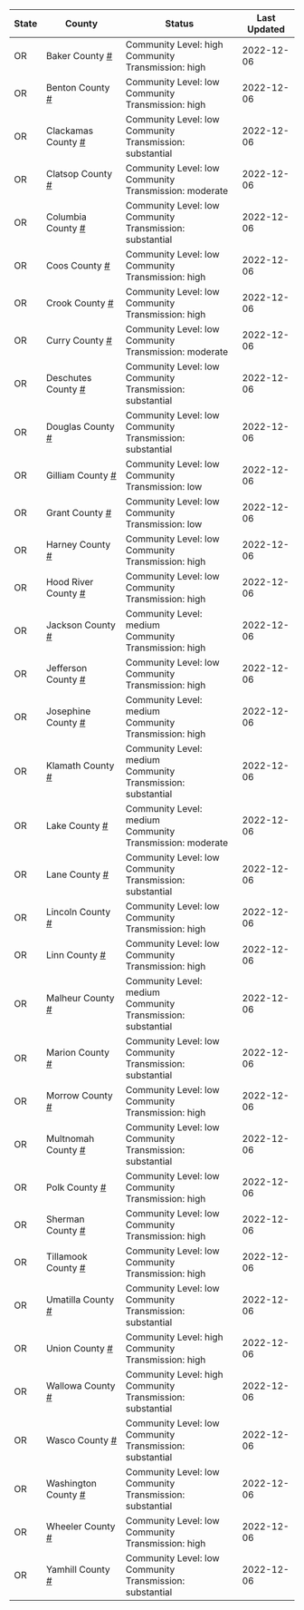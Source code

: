 State | County | Status | Last Updated
--- | --- | --- | --- 
OR | Baker County <a href="#baker_county">#</a> | <a name="baker_county"></a>Community Level: high<br/>Community Transmission: high | 2022-12-06
OR | Benton County <a href="#benton_county">#</a> | <a name="benton_county"></a>Community Level: low<br/>Community Transmission: high | 2022-12-06
OR | Clackamas County <a href="#clackamas_county">#</a> | <a name="clackamas_county"></a>Community Level: low<br/>Community Transmission: substantial | 2022-12-06
OR | Clatsop County <a href="#clatsop_county">#</a> | <a name="clatsop_county"></a>Community Level: low<br/>Community Transmission: moderate | 2022-12-06
OR | Columbia County <a href="#columbia_county">#</a> | <a name="columbia_county"></a>Community Level: low<br/>Community Transmission: substantial | 2022-12-06
OR | Coos County <a href="#coos_county">#</a> | <a name="coos_county"></a>Community Level: low<br/>Community Transmission: high | 2022-12-06
OR | Crook County <a href="#crook_county">#</a> | <a name="crook_county"></a>Community Level: low<br/>Community Transmission: high | 2022-12-06
OR | Curry County <a href="#curry_county">#</a> | <a name="curry_county"></a>Community Level: low<br/>Community Transmission: moderate | 2022-12-06
OR | Deschutes County <a href="#deschutes_county">#</a> | <a name="deschutes_county"></a>Community Level: low<br/>Community Transmission: substantial | 2022-12-06
OR | Douglas County <a href="#douglas_county">#</a> | <a name="douglas_county"></a>Community Level: low<br/>Community Transmission: substantial | 2022-12-06
OR | Gilliam County <a href="#gilliam_county">#</a> | <a name="gilliam_county"></a>Community Level: low<br/>Community Transmission: low | 2022-12-06
OR | Grant County <a href="#grant_county">#</a> | <a name="grant_county"></a>Community Level: low<br/>Community Transmission: low | 2022-12-06
OR | Harney County <a href="#harney_county">#</a> | <a name="harney_county"></a>Community Level: low<br/>Community Transmission: high | 2022-12-06
OR | Hood River County <a href="#hood_river_county">#</a> | <a name="hood_river_county"></a>Community Level: low<br/>Community Transmission: high | 2022-12-06
OR | Jackson County <a href="#jackson_county">#</a> | <a name="jackson_county"></a>Community Level: medium<br/>Community Transmission: high | 2022-12-06
OR | Jefferson County <a href="#jefferson_county">#</a> | <a name="jefferson_county"></a>Community Level: low<br/>Community Transmission: high | 2022-12-06
OR | Josephine County <a href="#josephine_county">#</a> | <a name="josephine_county"></a>Community Level: medium<br/>Community Transmission: high | 2022-12-06
OR | Klamath County <a href="#klamath_county">#</a> | <a name="klamath_county"></a>Community Level: medium<br/>Community Transmission: substantial | 2022-12-06
OR | Lake County <a href="#lake_county">#</a> | <a name="lake_county"></a>Community Level: medium<br/>Community Transmission: moderate | 2022-12-06
OR | Lane County <a href="#lane_county">#</a> | <a name="lane_county"></a>Community Level: low<br/>Community Transmission: substantial | 2022-12-06
OR | Lincoln County <a href="#lincoln_county">#</a> | <a name="lincoln_county"></a>Community Level: low<br/>Community Transmission: high | 2022-12-06
OR | Linn County <a href="#linn_county">#</a> | <a name="linn_county"></a>Community Level: low<br/>Community Transmission: high | 2022-12-06
OR | Malheur County <a href="#malheur_county">#</a> | <a name="malheur_county"></a>Community Level: medium<br/>Community Transmission: substantial | 2022-12-06
OR | Marion County <a href="#marion_county">#</a> | <a name="marion_county"></a>Community Level: low<br/>Community Transmission: substantial | 2022-12-06
OR | Morrow County <a href="#morrow_county">#</a> | <a name="morrow_county"></a>Community Level: low<br/>Community Transmission: high | 2022-12-06
OR | Multnomah County <a href="#multnomah_county">#</a> | <a name="multnomah_county"></a>Community Level: low<br/>Community Transmission: substantial | 2022-12-06
OR | Polk County <a href="#polk_county">#</a> | <a name="polk_county"></a>Community Level: low<br/>Community Transmission: high | 2022-12-06
OR | Sherman County <a href="#sherman_county">#</a> | <a name="sherman_county"></a>Community Level: low<br/>Community Transmission: high | 2022-12-06
OR | Tillamook County <a href="#tillamook_county">#</a> | <a name="tillamook_county"></a>Community Level: low<br/>Community Transmission: high | 2022-12-06
OR | Umatilla County <a href="#umatilla_county">#</a> | <a name="umatilla_county"></a>Community Level: low<br/>Community Transmission: substantial | 2022-12-06
OR | Union County <a href="#union_county">#</a> | <a name="union_county"></a>Community Level: high<br/>Community Transmission: high | 2022-12-06
OR | Wallowa County <a href="#wallowa_county">#</a> | <a name="wallowa_county"></a>Community Level: high<br/>Community Transmission: substantial | 2022-12-06
OR | Wasco County <a href="#wasco_county">#</a> | <a name="wasco_county"></a>Community Level: low<br/>Community Transmission: substantial | 2022-12-06
OR | Washington County <a href="#washington_county">#</a> | <a name="washington_county"></a>Community Level: low<br/>Community Transmission: substantial | 2022-12-06
OR | Wheeler County <a href="#wheeler_county">#</a> | <a name="wheeler_county"></a>Community Level: low<br/>Community Transmission: high | 2022-12-06
OR | Yamhill County <a href="#yamhill_county">#</a> | <a name="yamhill_county"></a>Community Level: low<br/>Community Transmission: substantial | 2022-12-06
